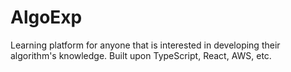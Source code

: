 # AlgoExp
Learning platform for anyone that is interested in developing their algorithm's knowledge. Built upon TypeScript, React, AWS, etc.
